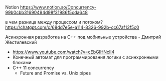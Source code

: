 

Notion
https://www.notion.so/Concurrency-99b0cbb31690494d98f31986f5cda648


в чем разница между процессом и потоком?
https://chatgpt.com/c/68dd7e5e-a114-8326-992b-cc67af13f5c0


Асинхронная разработка на C++ под мобильные устройства - Дмитрий Жестилевский
- https://www.youtube.com/watch?v=cEbGlHNcIl4
- Конечный автомат для программирования логики с асинхронными блоками
- С++ 11 concurrency
	- Future and Promise vs. Unix pipes